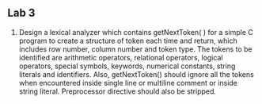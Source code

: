 ## Lab 3

1. Design a lexical analyzer which contains getNextToken( ) for a simple C program to create a structure of token each time and return, which includes row number, column number and token type. The tokens to be identified are arithmetic operators, relational operators, logical operators, special symbols, keywords, numerical constants, string literals and identifiers. Also, getNextToken() should ignore all the tokens when encountered inside single line or multiline comment or inside string literal. Preprocessor directive should also be stripped.